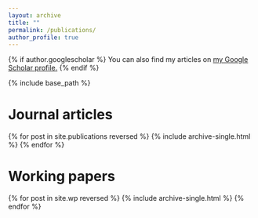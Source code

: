 ```yaml
---
layout: archive
title: ""
permalink: /publications/
author_profile: true
---
```


{% if author.googlescholar %}
  You can also find my articles on <u><a href="{{author.googlescholar}}">my Google Scholar profile</a>.</u>
{% endif %}

{% include base_path %}

# Journal articles

{% for post in site.publications reversed %}
  {% include archive-single.html %}
{% endfor %}

# Working papers

{% for post in site.wp reversed %}
  {% include archive-single.html %}
{% endfor %}
